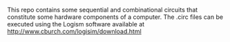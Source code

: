 This repo contains some sequential and combinational circuits that constitute some hardware components of a computer. The .circ files can be executed using the Logism software available at http://www.cburch.com/logisim/download.html